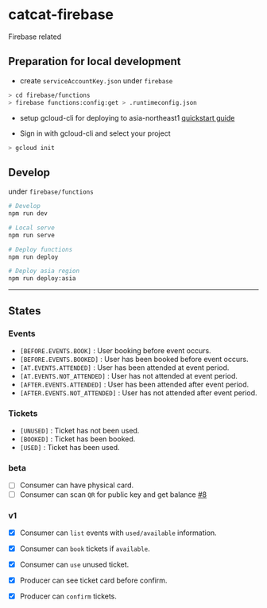 # catcat-firebase

Firebase related

## Preparation for local development

- create `serviceAccountKey.json` under `firebase`

```bash
> cd firebase/functions
> firebase functions:config:get > .runtimeconfig.json
```

- setup gcloud-cli for deploying to asia-northeast1 [quickstart guide](https://cloud.google.com/sdk/docs/quickstart-macos)

- Sign in with gcloud-cli and select your project

```bash
> gcloud init
```

## Develop

under `firebase/functions`

```bash
# Develop
npm run dev

# Local serve
npm run serve

# Deploy functions
npm run deploy

# Deploy asia region
npm run deploy:asia
```

- - -

## States
### Events
 - `[BEFORE.EVENTS.BOOK]`         : User booking before event occurs.
 - `[BEFORE.EVENTS.BOOKED]`       : User has been booked before event occurs.
 - `[AT.EVENTS.ATTENDED]`         : User has been attended at event period.
 - `[AT.EVENTS.NOT_ATTENDED]`     : User has not attended at event period.
 - `[AFTER.EVENTS.ATTENDED]`      : User has been attended after event period.
 - `[AFTER.EVENTS.NOT_ATTENDED]`  : User has not attended after event period.

### Tickets
 - `[UNUSED]` : Ticket has not been used.
 - `[BOOKED]` : Ticket has been booked.
 - `[USED]` : Ticket has been used.

### beta
- [ ] Consumer can have physical card.
- [ ] Consumer can scan `QR` for public key and get balance [#8](https://github.com/catcatio/catcat-firebase/issues/8)

### v1
- [x] Consumer can `list` events with `used/available` information.
- [x] Consumer can `book` tickets if `available`.
- [x] Consumer can `use` unused ticket.
- [x] Producer can see ticket card before confirm.
- [x] Producer can `confirm` tickets.

